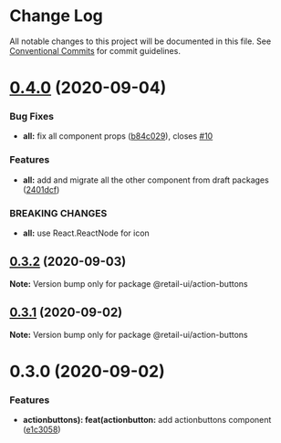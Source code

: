 # Change Log

All notable changes to this project will be documented in this file.
See [Conventional Commits](https://conventionalcommits.org) for commit guidelines.

# [0.4.0](https://github.com/sondh0127/retail-ui/compare/@retail-ui/action-buttons@0.3.2...@retail-ui/action-buttons@0.4.0) (2020-09-04)

### Bug Fixes

- **all:** fix all component props ([b84c029](https://github.com/sondh0127/retail-ui/commit/b84c0296dbb362d1467cb49544bc30493ea6f2c0)), closes [#10](https://github.com/sondh0127/retail-ui/issues/10)

### Features

- **all:** add and migrate all the other component from draft packages ([2401dcf](https://github.com/sondh0127/retail-ui/commit/2401dcffeed92aa322be2944d4cfa9b8002e6e53))

### BREAKING CHANGES

- **all:** use React.ReactNode for icon

## [0.3.2](https://github.com/sondh0127/retail-ui/compare/@retail-ui/action-buttons@0.3.1...@retail-ui/action-buttons@0.3.2) (2020-09-03)

**Note:** Version bump only for package @retail-ui/action-buttons

## [0.3.1](https://github.com/sondh0127/retail-ui/compare/@retail-ui/action-buttons@0.3.0...@retail-ui/action-buttons@0.3.1) (2020-09-02)

**Note:** Version bump only for package @retail-ui/action-buttons

# 0.3.0 (2020-09-02)

### Features

- **actionbuttons): feat(actionbutton:** add actionbuttons component ([e1c3058](https://github.com/sondh0127/retail-ui/commit/e1c305831a7686428e50f4abbf76164587eaff5b))
